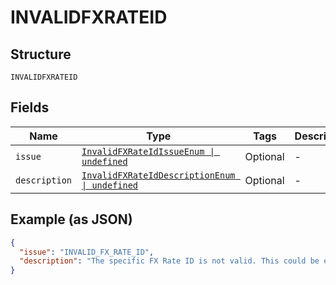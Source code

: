 
# INVALIDFXRATEID

## Structure

`INVALIDFXRATEID`

## Fields

| Name | Type | Tags | Description |
|  --- | --- | --- | --- |
| `issue` | [`InvalidFXRateIdIssueEnum \| undefined`](../../doc/models/invalid-fx-rate-id-issue-enum.md) | Optional | - |
| `description` | [`InvalidFXRateIdDescriptionEnum \| undefined`](../../doc/models/invalid-fx-rate-id-description-enum.md) | Optional | - |

## Example (as JSON)

```json
{
  "issue": "INVALID_FX_RATE_ID",
  "description": "The specific FX Rate ID is not valid. This could be either because we are not able to look up the FX Rate based on this ID or it could be because the ID belongs to another API Caller."
}
```

